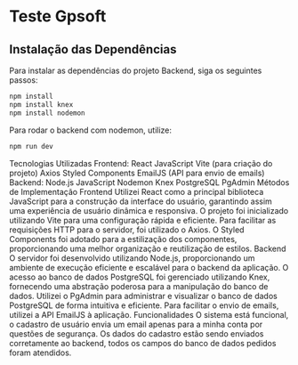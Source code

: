 # Teste Gpsoft

## Instalação das Dependências

Para instalar as dependências do projeto Backend, siga os seguintes passos:

```bash
npm install
npm install knex
npm install nodemon

```

Para rodar o backend com nodemon, utilize:

```bash
npm run dev

```

Tecnologias Utilizadas
Frontend:
React
JavaScript
Vite (para criação do projeto)
Axios
Styled Components
EmailJS (API para envio de emails)
Backend:
Node.js
JavaScript
Nodemon
Knex
PostgreSQL
PgAdmin
Métodos de Implementação
Frontend
Utilizei React como a principal biblioteca JavaScript para a construção da interface do usuário, garantindo assim uma experiência de usuário dinâmica e responsiva.
O projeto foi inicializado utilizando Vite para uma configuração rápida e eficiente.
Para facilitar as requisições HTTP para o servidor, foi utilizado o Axios.
O Styled Components foi adotado para a estilização dos componentes, proporcionando uma melhor organização e reutilização de estilos.
Backend
O servidor foi desenvolvido utilizando Node.js, proporcionando um ambiente de execução eficiente e escalável para o backend da aplicação.
O acesso ao banco de dados PostgreSQL foi gerenciado utilizando Knex, fornecendo uma abstração poderosa para a manipulação do banco de dados.
Utilizei o PgAdmin para administrar e visualizar o banco de dados PostgreSQL de forma intuitiva e eficiente.
Para facilitar o envio de emails, utilizei a API EmailJS à aplicação.
Funcionalidades
O sistema está funcional, o cadastro de usuário envia um email apenas para a minha conta por questões de segurança.
Os dados do cadastro estão sendo enviados corretamente ao backend, todos os campos do banco de dados pedidos foram atendidos.

